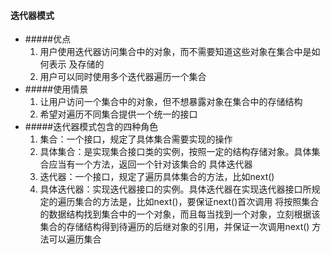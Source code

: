 #### 迭代器模式 

- #####优点
    1. 用户使用迭代器访问集合中的对象，而不需要知道这些对象在集合中是如何表示
    及存储的
    2. 用户可以同时使用多个迭代器遍历一个集合
- #####使用情景
    1. 让用户访问一个集合中的对象，但不想暴露对象在集合中的存储结构
    2. 希望对遍历不同集合提供一个统一的接口
- #####迭代器模式包含的四种角色
    1. 集合：一个接口，规定了具体集合需要实现的操作
    2. 具体集合：是实现集合接口类的实例，按照一定的结构存储对象。具体集合应当有一个方法，返回一个针对该集合的
    具体迭代器
    3. 迭代器：一个接口，规定了遍历具体集合的方法，比如next()
    4. 具体迭代器：实现迭代器接口的实例。具体迭代器在实现迭代器接口所规定的遍历集合的方法是，比如next()，要保证next()首次调用
    将按照集合的数据结构找到集合中的一个对象，而且每当找到一个对象，立刻根据该集合的存储结构得到待遍历的后继对象的引用，并保证一次调用next()
    方法可以遍历集合